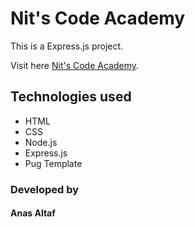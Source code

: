# Nit's Code Academy

This is a Express.js project.

Visit here [Nit's Code Academy](https://pxs2z9-3000.csb.app/).

## Technologies used

- HTML
- CSS
- Node.js
- Express.js
- Pug Template

### Developed by
#### Anas Altaf
